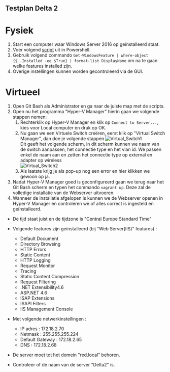 ## Testplan Delta 2
# Fysiek
1. Start een computer waar Windows Server 2016 op geïnstalleerd staat.
2. Voer volgend [script]( https://github.com/HoGentTIN/p3ops-red/blob/master/Delta%202%20-%20Webserver/Scripts/Delta2.ps1) uit in Powershell.
3. Gebruik volgend commando `Get-WindowsFeature | where-object {$_.Installed -eq $True} | format-list DisplayName` om na te gaan welke features installed zijn.
4. Overige instellingen kunnen worden gecontroleerd via de GUI.
# Virtueel
1. Open Git Bash als Administrator en ga naar de juiste map met de scripts.
2. Open nu het programma "Hyper-V Manager" hierin gaan we volgende stappen nemen:
    1. Rechterklik op Hyper-V Manager en klik op `Connect to Server...`, kies voor Local computer en druk op OK. 
    2. Nu gaan we een Virtuele Switch creëren, eerst klik op "Virtual Switch Manager", dan doe je volgende stappen 
    ![Virtual_Switch1](https://github.com/HoGentTIN/p3ops-red/blob/master/Delta%202%20-%20Webserver/Testing/images/virtualswitch1.PNG)    
      Dit geeft het volgende scherm, in dit scherm kunnen we naam van de switch aanpassen, het connectie type en het vlan id. We passen     enkel de naam aan en zetten het connectie type op external en adapter op wireless                                       
    ![Virtual_Switch2](https://github.com/HoGentTIN/p3ops-red/blob/master/Delta%202%20-%20Webserver/Testing/images/virtualswitch2.PNG)
    3. Als laatste krijg je als pop-up nog een error en hier klikken we gewoon op ja.
3. Nadat Hyper-V Manager goed is geconfigureerd gaan we terug naar het Git Bash scherm en typen het commando `vagrant up`. Deze zal de volledige installatie van de Webserver uitvoeren.
4. Wanneer de installatie afgelopen is kunnen we de Webserver openen in Hyper-V Manager en controleren we of alles correct is ingesteld en geïnstalleerd.

- De tijd staat juist en de tijdzone is "Central Europe Standard Time"
- Volgende features zijn geïnstalleerd (bij "Web Server(IIS)" features) :  
    + Default Document  
    + Directory Browsing  
    + HTTP Errors  
    + Static Content  
    + HTTP Logging  
    + Request Monitor  
    + Tracing  
    + Static Content Compression  
    + Request Filtering  
    + .NET Extensibility4.6  
    + ASP.NET 4.6  
    + ISAP Extensions  
    + ISAPI Filters  
    + IIS Management Console  
    
 - Met volgende netwerkinstellingen :
    + IP adres : 172.18.2.70
    + Netmask : 255.255.255.224
    + Default Gateway : 172.18.2.65
    + DNS : 172.18.2.68
    
  - De server moet tot het domein "red.local" behoren.
  
  - Controleer of de naam van de server "Delta2" is.
     





